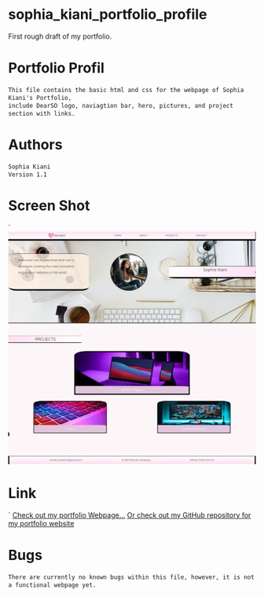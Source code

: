 # sophia_kiani_portfolio_profile
First rough draft of my portfolio.


# Portfolio Profil

    This file contains the basic html and css for the webpage of Sophia Kiani's Portfolio, 
    include DearSO logo, naviagtion bar, hero, pictures, and project section with links. 


# Authors
    Sophia Kiani 
    Version 1.1


# Screen Shot
`
    ![Preview Of Horiseon Home Webpage](./assets/images/sophia_kiani_portfolio_screen_shot.png)


    
# Link
`
    [Check out my portfolio Webpage...](https://github.com/soph-k/sophia_kiani_portfolio_profile/)
    [Or check out my  GitHub repository for my portfolio website](https://soph-k.github.io/sophia_kiani_portfolio_profile/) 
    
 


# Bugs

    There are currently no known bugs within this file, however, it is not a functional webpage yet.
